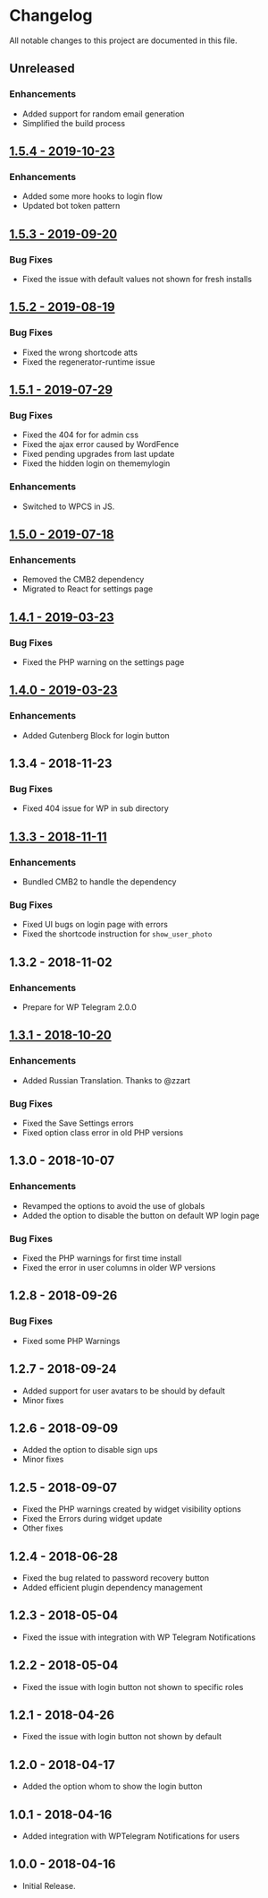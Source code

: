 # Changelog
All notable changes to this project are documented in this file.

## Unreleased
### Enhancements
* Added support for random email generation
* Simplified the build process

## [1.5.4 - 2019-10-23](https://github.com/manzoorwanijk/wptelegram-login/releases/tag/v1.5.4)
### Enhancements
* Added some more hooks to login flow
* Updated bot token pattern

## [1.5.3 - 2019-09-20](https://github.com/manzoorwanijk/wptelegram-login/releases/tag/v1.5.3)
### Bug Fixes
* Fixed the issue with default values not shown for fresh installs

## [1.5.2 - 2019-08-19](https://github.com/manzoorwanijk/wptelegram-login/releases/tag/v1.5.2)
### Bug Fixes
* Fixed the wrong shortcode atts
* Fixed the regenerator-runtime issue

## [1.5.1 - 2019-07-29](https://github.com/manzoorwanijk/wptelegram-login/releases/tag/v1.5.1)
### Bug Fixes
* Fixed the 404 for for admin css
* Fixed the ajax error caused by WordFence
* Fixed pending upgrades from last update
* Fixed the hidden login on thememylogin

### Enhancements
* Switched to WPCS in JS.

## [1.5.0 - 2019-07-18](https://github.com/manzoorwanijk/wptelegram-login/releases/tag/v1.5.0)
### Enhancements
* Removed the CMB2 dependency
* Migrated to React for settings page

## [1.4.1 - 2019-03-23](https://github.com/manzoorwanijk/wptelegram-login/releases/tag/v1.4.1)
### Bug Fixes
* Fixed the PHP warning on the settings page

## [1.4.0 - 2019-03-23](https://github.com/manzoorwanijk/wptelegram-login/releases/tag/v1.4.0)
### Enhancements
* Added Gutenberg Block for login button

## 1.3.4 - 2018-11-23

### Bug Fixes

* Fixed 404 issue for WP in sub directory

## [1.3.3 - 2018-11-11](https://github.com/manzoorwanijk/wptelegram-login/releases/tag/1.3.3)

### Enhancements

* Bundled CMB2 to handle the dependency

### Bug Fixes

* Fixed UI bugs on login page with errors
* Fixed the shortcode instruction for `show_user_photo`

## 1.3.2 - 2018-11-02

### Enhancements

* Prepare for WP Telegram 2.0.0

## [1.3.1 - 2018-10-20](https://github.com/manzoorwanijk/wptelegram-login/releases/tag/v1.3.1)

### Enhancements

* Added Russian Translation. Thanks to @zzart

### Bug Fixes

* Fixed the Save Settings errors
* Fixed option class error in old PHP versions

## 1.3.0 - 2018-10-07

### Enhancements

* Revamped the options to avoid the use of globals
* Added the option to disable the button on default WP login page

### Bug Fixes

* Fixed the PHP warnings for first time install
* Fixed the error in user columns in older WP versions

## 1.2.8 - 2018-09-26

### Bug Fixes

* Fixed some PHP Warnings

## 1.2.7 - 2018-09-24

* Added support for user avatars to be should by default
* Minor fixes

## 1.2.6 - 2018-09-09

* Added the option to disable sign ups
* Minor fixes

## 1.2.5 - 2018-09-07

* Fixed the PHP warnings created by widget visibility options
* Fixed the Errors during widget update
* Other fixes

## 1.2.4 - 2018-06-28

* Fixed the bug related to password recovery button
* Added efficient plugin dependency management

## 1.2.3 - 2018-05-04

* Fixed the issue with integration with WP Telegram Notifications

## 1.2.2 - 2018-05-04

* Fixed the issue with login button not shown to specific roles

## 1.2.1 - 2018-04-26

* Fixed the issue with login button not shown by default

## 1.2.0 - 2018-04-17

* Added the option whom to show the login button

## 1.0.1 - 2018-04-16

* Added integration with WPTelegram Notifications for users

## 1.0.0 - 2018-04-16

* Initial Release.